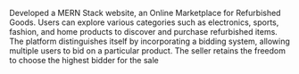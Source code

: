 Developed a MERN Stack website, an Online Marketplace for Refurbished Goods. Users can explore various
categories such as electronics, sports, fashion, and home products to discover and purchase refurbished items.
The platform distinguishes itself by incorporating a bidding system, allowing multiple users to bid on a particular
product. The seller retains the freedom to choose the highest bidder for the sale
